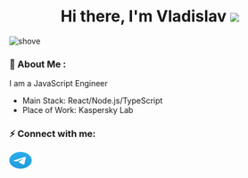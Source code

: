 <h1 align="center">Hi there, I'm Vladislav</a> 
<img src="https://github.com/blackcater/blackcater/raw/main/images/Hi.gif" height="32"/></h1>
<div><p align="left"> <img src="https://komarev.com/ghpvc/?username=LpynCode&label=Profile%20views&color=0e75b6&style=flat" alt="shove" /> </p></div>

### :speech_balloon: About Me :

I am a JavaScript Engineer

- Main Stack: React/Node.js/TypeScript
- Place of Work: Kaspersky Lab

### :zap: Connect with me:
  <a href="https://t.me/http_status_200" target="blank"><img align="center" src="https://raw.githubusercontent.com/shbov/shbov/main/telegram.svg" alt="shbov" height="30" width="40" /></a>
